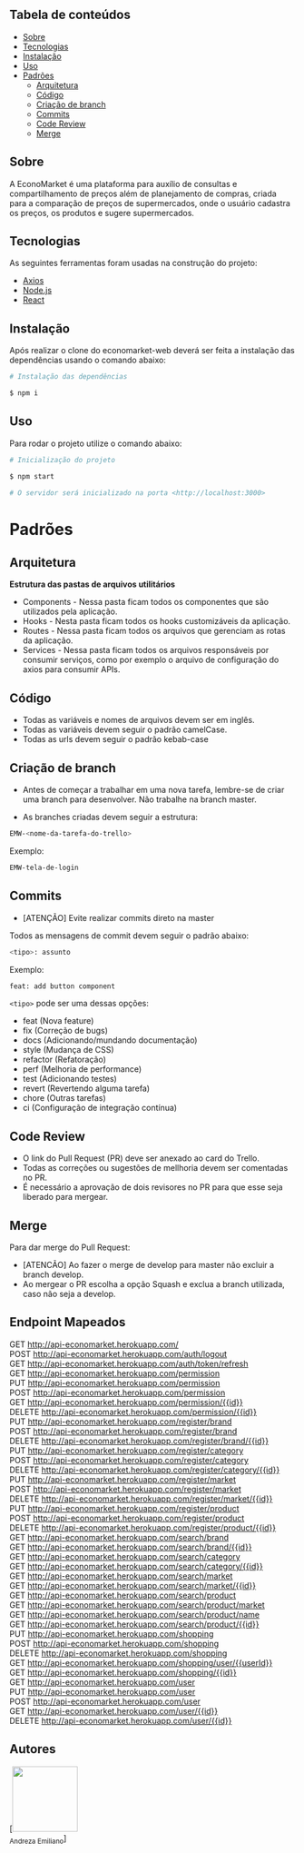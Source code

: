 Tabela de conteúdos
-----------

<!--ts-->
* [Sobre](#sobre)
* [Tecnologias](#tecnologias)
* [Instalação](#instalação)
* [Uso](#uso)
* [Padrões](#padrões)
  * [Arquitetura](#arquitetura)
  * [Código](#código)
  * [Criação de branch](#criação-de-branch)
  * [Commits](#commits)
  * [Code Review](#code-review)
  * [Merge](#merge)


  
<!--te-->

Sobre
-----------

A EconoMarket é uma plataforma para auxílio de consultas e compartilhamento de preços além de planejamento de compras, criada para a comparação de preços de supermercados, onde o usuário cadastra os preços, os produtos e sugere supermercados.

Tecnologias
-----------

As seguintes ferramentas foram usadas na construção do projeto:

* [Axios](https://axios-http.com/ptbr/docs/intro)
* [Node.js](https://nodejs.org/en/)
* [React](https://pt-br.reactjs.org/)

Instalação
-----------

Após realizar o clone do economarket-web deverá ser feita a instalação das dependências usando o comando abaixo:

```bash
# Instalação das dependências

$ npm i
```

Uso
-----------

Para rodar o projeto utilize o comando abaixo:

```bash
# Inicialização do projeto

$ npm start

# O servidor será inicializado na porta <http://localhost:3000>
```

Padrões
====
Arquitetura
-----------

<b>Estrutura das pastas de arquivos utilitários</b>

* Components - Nessa pasta ficam todos os componentes que são utilizados pela aplicação.
* Hooks - Nesta pasta ficam todos os hooks customizáveis da aplicação.
* Routes - Nessa pasta ficam todos os arquivos que gerenciam as rotas da aplicação.
* Services - Nessa pasta ficam todos os arquivos responsáveis por consumir serviços, como por exemplo o arquivo de configuração do axios para consumir APIs.

Código
-----------

* Todas as variáveis e nomes de arquivos devem ser em inglês.
* Todas as variáveis devem seguir o padrão camelCase.
* Todas as urls devem seguir o padrão kebab-case

Criação de branch
-----------

* Antes de começar a trabalhar em uma nova tarefa, lembre-se de criar uma branch para desenvolver. Não trabalhe na branch master.

* As branches criadas devem seguir a estrutura:

```bash
EMW-<nome-da-tarefa-do-trello>
```

Exemplo:

```bash
EMW-tela-de-login
```

Commits
-----------

* [ATENÇÃO] Evite realizar commits direto na master

Todos as mensagens de commit devem seguir o padrão abaixo:

```bash
<tipo>: assunto
```

Exemplo:

```bash
feat: add button component
```

`<tipo>` pode ser uma dessas opções:

* feat (Nova feature)
* fix (Correção de bugs)
* docs (Adicionando/mundando documentação)
* style (Mudança de CSS)
* refactor (Refatoração)
* perf (Melhoria de performance)
* test (Adicionando testes)
* revert (Revertendo alguma tarefa)
* chore (Outras tarefas)
* ci (Configuração de integração contínua)

Code Review
-----------
* O link do Pull Request (PR) deve ser anexado ao card do Trello.
* Todas as correções ou sugestões de mellhoria devem ser comentadas no PR.
* É necessário a aprovação de dois revisores no PR para que esse seja liberado para mergear.

Merge
-----------

Para dar merge  do Pull Request:

* [ATENCÃO] Ao fazer o merge de develop para master não excluir a branch develop.
* Ao mergear o PR escolha a opção Squash e exclua a branch utilizada, caso não seja a develop.

Endpoint Mapeados
-----------
GET http://api-economarket.herokuapp.com/<br/>
POST http://api-economarket.herokuapp.com/auth/logout<br/>
GET http://api-economarket.herokuapp.com/auth/token/refresh<br/>
GET http://api-economarket.herokuapp.com/permission<br/>
PUT http://api-economarket.herokuapp.com/permission<br/>
POST http://api-economarket.herokuapp.com/permission<br/>
GET http://api-economarket.herokuapp.com/permission/{{id}}<br/>
DELETE http://api-economarket.herokuapp.com/permission/{{id}}<br/>
PUT http://api-economarket.herokuapp.com/register/brand<br/>
POST http://api-economarket.herokuapp.com/register/brand<br/>
DELETE http://api-economarket.herokuapp.com/register/brand/{{id}}<br/>
PUT http://api-economarket.herokuapp.com/register/category<br/>
POST http://api-economarket.herokuapp.com/register/category<br/>
DELETE http://api-economarket.herokuapp.com/register/category/{{id}}<br/>
PUT http://api-economarket.herokuapp.com/register/market<br/>
POST http://api-economarket.herokuapp.com/register/market<br/>
DELETE http://api-economarket.herokuapp.com/register/market/{{id}} <br/>
PUT http://api-economarket.herokuapp.com/register/product<br/>
POST http://api-economarket.herokuapp.com/register/product<br/>
DELETE http://api-economarket.herokuapp.com/register/product/{{id}}<br/>
GET http://api-economarket.herokuapp.com/search/brand<br/>
GET http://api-economarket.herokuapp.com/search/brand/{{id}}<br/>
GET http://api-economarket.herokuapp.com/search/category<br/>
GET http://api-economarket.herokuapp.com/search/category/{{id}}<br/>
GET http://api-economarket.herokuapp.com/search/market<br/>
GET http://api-economarket.herokuapp.com/search/market/{{id}}<br/>
GET http://api-economarket.herokuapp.com/search/product<br/>
GET http://api-economarket.herokuapp.com/search/product/market<br/>
GET http://api-economarket.herokuapp.com/search/product/name<br/>
GET http://api-economarket.herokuapp.com/search/product/{{id}}<br/>
PUT http://api-economarket.herokuapp.com/shopping<br/>
POST http://api-economarket.herokuapp.com/shopping<br/>
DELETE http://api-economarket.herokuapp.com/shopping<br/>
GET http://api-economarket.herokuapp.com/shopping/user/{{userId}}<br/>
GET http://api-economarket.herokuapp.com/shopping/{{id}}<br/>
GET http://api-economarket.herokuapp.com/user<br/>
PUT http://api-economarket.herokuapp.com/user<br/>
POST http://api-economarket.herokuapp.com/user<br/>
GET http://api-economarket.herokuapp.com/user/{{id}}<br/>
DELETE http://api-economarket.herokuapp.com/user/{{id}}<br/>



## Autores

[<img src="https://avatars.githubusercontent.com/u/67704047?s=400&u=50e40cfa5c84ecc20dbb0eb0b8b9a3587cb36fcc&v=4" width=115><br><sub>Andreza Emiliano</sub>]